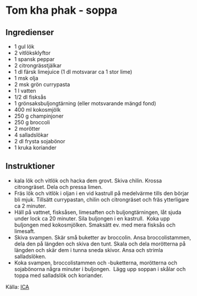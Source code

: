 # Tom kha phak - soppa

## Ingredienser

* 1 gul lök
* 2 vitlöksklyftor
* 1 spansk peppar
* 2 citrongrässtjälkar
* 1 dl färsk limejuice (1 dl motsvarar ca 1 stor lime)
* 1 msk olja
* 2 msk grön currypasta
* 1 l vatten
* 1/2 dl fisksås
* 1 grönsaksbuljongtärning (eller motsvarande mängd fond)
* 400 ml kokosmjölk
* 250 g champinjoner
* 250 g broccoli
* 2 morötter
* 4 salladslökar
* 2 dl frysta sojabönor
* 1 kruka koriander

## Instruktioner

* kala lök och vitlök och hacka dem grovt. Skiva chilin. Krossa citrongräset. Dela och pressa limen.
* Fräs lök och vitlök i oljan i en vid kastrull på medelvärme tills den börjar bli mjuk. Tillsätt currypastan, chilin och citrongräset  och fräs ytterligare ca 2 minuter.
* Häll på vattnet, fisksåsen, limesaften och buljongtärningen, låt sjuda under lock ca 20 minuter. Sila buljongen i en kastrull.  Koka upp buljongen med kokosmjölken. Smaksätt ev. med mera fisksås och limesaft.
* Skiva svampen. Skär små buketter av broccolin. Ansa broccolistammen, dela den på längden och skiva den tunt. Skala och dela morötterna på längden och skär dem i tunna sneda skivor. Ansa och strimla salladslöken.
* Koka svampen, broccolistammen och -buketterna, morötterna och sojabönorna några minuter i buljongen.  Lägg upp soppan i skålar och toppa med salladslök och koriander.

 Källa: [ICA](https://www.ica.se/recept/tom-kha-phak-soppa-719809/)
